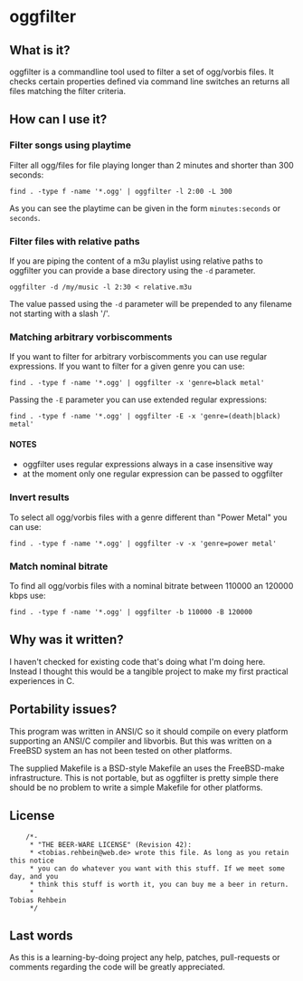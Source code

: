 oggfilter
=========

What is it?
-----------
oggfilter is a commandline tool used to filter a set of ogg/vorbis files. It
checks certain properties defined via command line switches an returns all files
matching the filter criteria.

How can I use it?
-----------------

### Filter songs using playtime
Filter all ogg/files for file playing longer than 2 minutes and shorter than 300
seconds:

`find . -type f -name '*.ogg' | oggfilter -l 2:00 -L 300`

As you can see the playtime can be given in the form `minutes:seconds` or
`seconds`.

### Filter files with relative paths
If you are piping the content of a m3u playlist using relative paths to
oggfilter you can provide a base directory using the `-d` parameter.

`oggfilter -d /my/music -l 2:30 < relative.m3u`

The value passed using the `-d` parameter will be prepended to any filename not
starting with a slash '/'.

### Matching arbitrary vorbiscomments
If you want to filter for arbitrary vorbiscomments you can use regular
expressions.  If you want to filter for a given genre you can use:

`find . -type f -name '*.ogg' | oggfilter -x 'genre=black metal'`

Passing the `-E` parameter you can use extended regular expressions:

`find . -type f -name '*.ogg' | oggfilter -E -x 'genre=(death|black) metal'`

#### NOTES
 * oggfilter uses regular expressions always in a case insensitive way
 * at the moment only one regular expression can be passed to oggfilter

### Invert results
To select all ogg/vorbis files with a genre different than "Power Metal" you can
use:

`find . -type f -name '*.ogg' | oggfilter -v -x 'genre=power metal'`

### Match nominal bitrate
To find all ogg/vorbis files with a nominal bitrate between 110000 an 
120000 kbps use:

`find . -type f -name '*.ogg' | oggfilter -b 110000 -B 120000`

Why was it written?
-------------------
I haven't checked for existing code that's doing what I'm doing here. Instead I
thought this would be a tangible project to make my first practical experiences
in C. 

Portability issues?
-------------------
This program was written in ANSI/C so it should compile on every platform
supporting an ANSI/C compiler and libvorbis. But this was written on a FreeBSD
system an has not been tested on other platforms. 

The supplied Makefile is a BSD-style Makefile an uses the FreeBSD-make
infrastructure. This is not portable, but as oggfilter is pretty simple there
should be no problem to write a simple Makefile for other platforms.

License
-------
        /*-
         * "THE BEER-WARE LICENSE" (Revision 42):
         * <tobias.rehbein@web.de> wrote this file. As long as you retain this notice 
         * you can do whatever you want with this stuff. If we meet some day, and you 
         * think this stuff is worth it, you can buy me a beer in return.   
         *                                                              Tobias Rehbein
         */

Last words
----------
As this is a learning-by-doing project any help, patches, pull-requests  or
comments regarding the code will be greatly appreciated.
